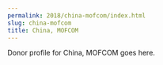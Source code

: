 ```yaml
---
permalink: 2018/china-mofcom/index.html
slug: china-mofcom
title: China, MOFCOM
---
```


Donor profile for China, MOFCOM goes here.
